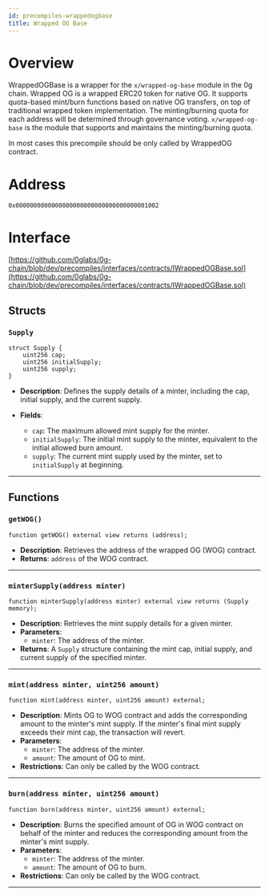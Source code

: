```yaml
---
id: precompiles-wrappedogbase
title: Wrapped OG Base
---
```


# Overview

WrappedOGBase is a wrapper for the `x/wrapped-og-base` module in the 0g chain. Wrapped OG is a wrapped ERC20 token for native OG. It supports quota-based mint/burn functions based on native OG transfers, on top of traditional wrapped token implementation. The minting/burning quota for each address will be determined through governance voting. `x/wrapped-og-base` is the module that supports and maintains the minting/burning quota.

In most cases this precompile should be only called by WrappedOG contract.

# Address

`0x0000000000000000000000000000000000001002`

# Interface

[https://github.com/0glabs/0g-chain/blob/dev/precompiles/interfaces/contracts/IWrappedOGBase.sol](https://github.com/0glabs/0g-chain/blob/dev/precompiles/interfaces/contracts/IWrappedOGBase.sol)

## Structs

### `Supply`
```solidity
struct Supply {
    uint256 cap;
    uint256 initialSupply;
    uint256 supply;
}
```
- **Description**: Defines the supply details of a minter, including the cap, initial supply, and the current supply.
  
- **Fields**:
  - `cap`: The maximum allowed mint supply for the minter.
  - `initialSupply`: The initial mint supply to the minter, equivalent to the initial allowed burn amount.
  - `supply`: The current mint supply used by the minter, set to `initialSupply` at beginning.

---

## Functions

### `getWOG()`
```solidity
function getWOG() external view returns (address);
```
- **Description**: Retrieves the address of the wrapped OG (WOG) contract.
- **Returns**: `address` of the WOG contract.

---

### `minterSupply(address minter)`
```solidity
function minterSupply(address minter) external view returns (Supply memory);
```
- **Description**: Retrieves the mint supply details for a given minter.
- **Parameters**: 
  - `minter`: The address of the minter.
- **Returns**: A `Supply` structure containing the mint cap, initial supply, and current supply of the specified minter.

---

### `mint(address minter, uint256 amount)`
```solidity
function mint(address minter, uint256 amount) external;
```
- **Description**: Mints OG to WOG contract and adds the corresponding amount to the minter's mint supply. If the minter's final mint supply exceeds their mint cap, the transaction will revert.
- **Parameters**: 
  - `minter`: The address of the minter.
  - `amount`: The amount of OG to mint.
- **Restrictions**: Can only be called by the WOG contract.

---

### `burn(address minter, uint256 amount)`
```solidity
function burn(address minter, uint256 amount) external;
```
- **Description**: Burns the specified amount of OG in WOG contract on behalf of the minter and reduces the corresponding amount from the minter's mint supply.
- **Parameters**: 
  - `minter`: The address of the minter.
  - `amount`: The amount of OG to burn.
- **Restrictions**: Can only be called by the WOG contract.

---